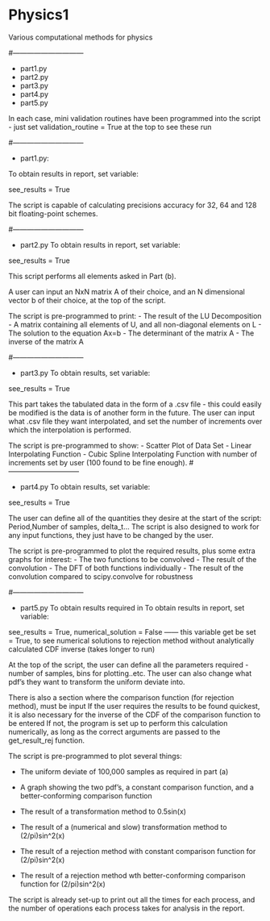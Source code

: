 # Physics1
Various computational methods for physics 

#——————————
- part1.py
- part2.py
- part3.py
- part4.py
- part5.py


In each case, mini validation routines have been programmed into the script - just set validation_routine = True at the top to see these run

#——————————
- part1.py:

To obtain results in report, set variable:

see_results = True

The script is capable of calculating precisions accuracy for 32, 64 and 128 bit floating-point schemes.

#——————————

- part2.py
To obtain results in report, set variable:

see_results = True

This script performs all elements asked in Part (b).

A user can input an NxN matrix A of their choice, and an N dimensional vector b of their choice, at the top of the script.

The script is pre-programmed to print:
	- The result of the LU Decomposition
	- A matrix containing all elements of U, and all non-diagonal elements on L
	- The solution to the equation Ax=b
	- The determinant of the matrix A
	- The inverse of the matrix A
	
#——————————

- part3.py
To obtain results, set variable:

see_results = True

This part takes the tabulated data in the form of a .csv file - this could easily be modified is the data is of another form in the future. 
The user can input what .csv file they want interpolated, and set the number of increments over which the interpolation is performed.

The script is pre-programmed to show:
	- Scatter Plot of Data Set
	- Linear Interpolating Function 
	- Cubic Spline Interpolating Function with number of increments set by user (100 found to be fine enough).
#——————————

- part4.py
To obtain results, set variable:

see_results = True

The user can define all of the quantities they desire at the start of the script: Period,Number of samples, delta_t…
The script is also designed to work for any input functions, they just have to be changed by the user.

The script is pre-programmed to plot the required results, plus some extra graphs for interest:
	- The two functions to be convolved
	- The result of the convolution
	- The DFT of both functions individually
	- The result of the convolution compared to scipy.convolve for robustness

#——————————

- part5.py
To obtain results required in To obtain results in report, set variable:

see_results = True,
numerical_solution = False —— this variable get be set = True, to see numerical solutions to rejection method without analytically calculated CDF inverse (takes longer to run)

At the top of the script, the user can define all the parameters required - number of samples, bins for plotting..etc.
The user can also change what pdf’s they want to transform the uniform deviate into.

There is also a section where the comparison function (for rejection method), must be input
If the user requires the results to be found quickest, it is also necessary for the inverse of the CDF of the comparison function to be entered
If not, the program is set up to perform this calculation numerically, as long as the correct arguments are passed to the get_result_rej function.

The script is pre-programmed to plot several things:

- The uniform deviate of 100,000 samples as required in part (a)
- A graph showing the two pdf’s, a constant comparison function, and a better-conforming comparison function
	
- The result of a transformation method to 0.5sin(x)
- The result of a (numerical and slow) transformation method to (2/pi)sin^2(x)

- The result of a rejection method with constant comparison function for (2/pi)sin^2(x)
- The result of a rejection method wth better-conforming comparison function for (2/pi)sin^2(x)


The script is already set-up to print out all the times for each process, and the number of operations each process takes for analysis in the report.





